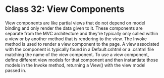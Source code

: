 # Class 32: View Components

View components are like partial views that do not depend on model binding and only render the data given to it. These components are separate from the MVC architecture and they're typically only called within a view or by another method that is rendering to the view. The Invoke method is used to render a view component to the page. A view associated with the component is typically found in a Default.cshtml or a .cshtml file matching the name of the view component. To use a view component, define different view models for that component and then instantiate those models in the Invoke method, returning a View() with the view model passed in.
